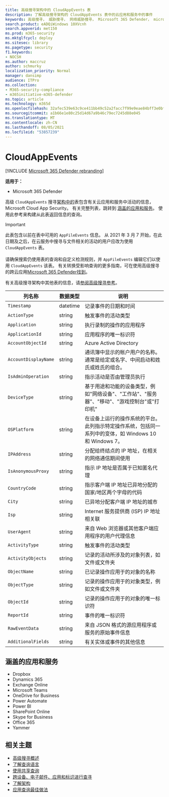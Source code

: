 ```yaml
---
title: 高级搜寻架构中的 CloudAppEvents 表
description: 了解高级搜寻架构的 CloudAppEvents 表中的云应用和服务中的事件
keywords: 高级搜寻， 威胁搜寻， 网络威胁搜寻， Microsoft 365 Defender， microsoft 365， m365， 搜索， 查询， 遥测， 架构参考， kusto， 表格， 列， 数据类型， 说明， CloudAppEvents， 云应用安全， MCAS
search.product: eADQiWindows 10XVcnh
search.appverid: met150
ms.prod: m365-security
ms.mktglfcycl: deploy
ms.sitesec: library
ms.pagetype: security
f1.keywords:
- NOCSH
ms.author: maccruz
author: schmurky
localization_priority: Normal
manager: dansimp
audience: ITPro
ms.collection:
- M365-security-compliance
- m365initiative-m365-defender
ms.topic: article
ms.technology: m365d
ms.openlocfilehash: 32afec539e63c9ce411bb49c52a2facc7f99e9eae84bff3e0bf65f670f1b4dd0
ms.sourcegitcommit: a1b66e1e80c25d14d67a9b46c79ec7245d88e045
ms.translationtype: MT
ms.contentlocale: zh-CN
ms.lasthandoff: 08/05/2021
ms.locfileid: "53857239"
---
```

# <a name="cloudappevents"></a>CloudAppEvents

[!INCLUDE [Microsoft 365 Defender rebranding](../includes/microsoft-defender.md)]


**适用于：**
- Microsoft 365 Defender



高级 `CloudAppEvents` 搜寻[架构中的](advanced-hunting-overview.md)表包含有关云应用和服务中活动的信息，Microsoft Cloud App Security。 有关完整列表，跳转到 [涵盖的应用和服务](#apps-and-services-covered)。 使用此参考来构建从此表返回信息的查询。 

>[!IMPORTANT]
>此表包含以前在表中可用的 `AppFileEvents` 信息。 从 2021 年 3 月 7 开始，在此日期及之后，在云服务中搜寻与文件相关的活动的用户应改为使用 `CloudAppEvents` 表。 <br><br>请确保搜索仍使用表的查询和自定义检测规则，并 `AppFileEvents` 编辑它们以使用 `CloudAppEvents` 该表。 有关转换受影响查询的更多指南，可在使用高级搜寻的跨云应用[Microsoft 365 Defender找到](https://techcommunity.microsoft.com/t5/microsoft-365-defender/hunt-across-cloud-app-activities-with-microsoft-365-defender/ba-p/1893857)。


有关高级搜寻架构中其他表的信息，请[参阅高级搜寻参考](advanced-hunting-schema-tables.md)。

| 列名称 | 数据类型 | 说明 |
|-------------|-----------|-------------|
| `Timestamp` | datetime | 记录事件的日期和时间 |
| `ActionType` | string | 触发事件的活动类型 |
| `Application` | string | 执行录制的操作的应用程序 |
| `ApplicationId` | string | 应用程序的唯一标识符 |
| `AccountObjectId` | string | Azure Active Directory |
| `AccountDisplayName` | string | 通讯簿中显示的帐户用户的名称。 通常是给定或名字、中间启动和姓氏或姓氏的组合。 |
| `IsAdminOperation` | string | 指示活动是否由管理员执行 |
| `DeviceType` | string | 基于用途和功能的设备类型，例如"网络设备"、"工作站"、"服务器"、"移动"、"游戏控制台"或"打印机" | 
| `OSPlatform` | string | 在设备上运行的操作系统的平台。 此列指示特定操作系统，包括同一系列中的变体，如 Windows 10 和 Windows 7。 |
| `IPAddress` | string | 分配给终结点的 IP 地址，在相关的网络通信期间使用 |
| `IsAnonymousProxy` | string | 指示 IP 地址是否属于已知匿名代理 |
| `CountryCode` | string | 指示客户端 IP 地址已异地分配的国家/地区两个字母的代码 |
| `City` | string | 已异地分配客户端 IP 地址的城市 |
| `Isp` | string | Internet 服务提供商 (ISP) IP 地址相关联 |
| `UserAgent` | string | 来自 Web 浏览器或其他客户端应用程序的用户代理信息 |
| `ActivityType` | string | 触发事件的活动类型 |
| `ActivityObjects` | string | 记录的活动所涉及的对象列表，如文件或文件夹 |
| `ObjectName` | string | 已记录操作应用于的对象的名称 |
| `ObjectType` | string | 记录的操作应用于的对象类型，例如文件或文件夹 |
| `ObjectId` | string | 记录的操作应用于的对象的唯一标识符 |
| `ReportId` | string | 事件的唯一标识符 |
| `RawEventData` | string | 来自 JSON 格式的源应用程序或服务的原始事件信息 |
| `AdditionalFields` | string | 有关实体或事件的其他信息 |

## <a name="apps-and-services-covered"></a>涵盖的应用和服务

- Dropbox
- Dynamics 365
- Exchange Online
- Microsoft Teams
- OneDrive for Business
- Power Automate
- Power BI
- SharePoint Online
- Skype for Business
- Office 365
- Yammer 

## <a name="related-topics"></a>相关主题
- [高级搜寻概述](advanced-hunting-overview.md)
- [了解查询语言](advanced-hunting-query-language.md)
- [使用共享查询](advanced-hunting-shared-queries.md)
- [跨设备、电子邮件、应用和标识进行查寻](advanced-hunting-query-emails-devices.md)
- [了解架构](advanced-hunting-schema-tables.md)
- [应用查询最佳做法](advanced-hunting-best-practices.md)
